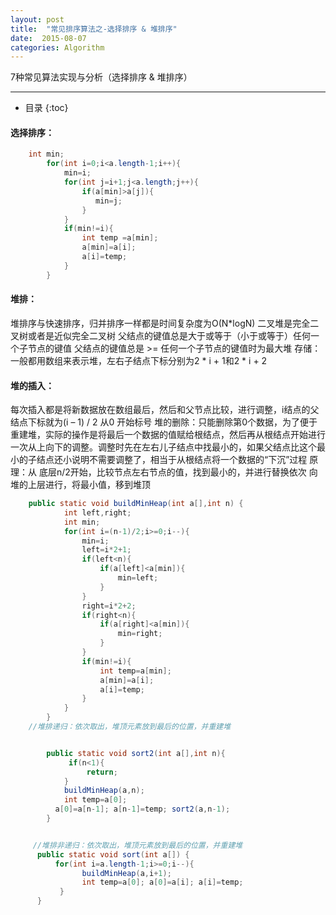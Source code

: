```yaml
---
layout: post
title:  "常见排序算法之-选择排序 & 堆排序"
date:  2015-08-07
categories: Algorithm
---
```


7种常见算法实现与分析（选择排序 & 堆排序）

---

- 目录
  {:toc}


#### 选择排序：

```java
    int min;
    	for(int i=0;i<a.length-1;i++){
    		min=i;
    		for(int j=i+1;j<a.length;j++){
    			if(a[min]>a[j]){
    			   min=j;	
    			}
    		}
    		if(min!=i){
    			int temp =a[min];
    			a[min]=a[i];
    			a[i]=temp;
    		}
    	}
```
#### 堆排：

堆排序与快速排序，归并排序一样都是时间复杂度为O(N*logN) 
二叉堆是完全二叉树或者是近似完全二叉树
父结点的键值总是大于或等于（小于或等于）任何一个子节点的键值
父结点的键值总是 >= 任何一个子节点的键值时为最大堆	
存储：一般都用数组来表示堆，左右子结点下标分别为2 * i + 1和2 * i + 2

#### 堆的插入：

每次插入都是将新数据放在数组最后，然后和父节点比较，进行调整，i结点的父结点下标就为(i – 1) / 2 从0 开始标号
堆的删除：只能删除第0个数据，为了便于重建堆，实际的操作是将最后一个数据的值赋给根结点，然后再从根结点开始进行一次从上向下的调整。调整时先在左右儿子结点中找最小的，如果父结点比这个最小的子结点还小说明不需要调整了，相当于从根结点将一个数据的“下沉”过程
原理：从 底层n/2开始，比较节点左右节点的值，找到最小的，并进行替换依次 向堆的上层进行，将最小值，移到堆顶 
```java
    public static void buildMinHeap(int a[],int n) {
    		int left,right;
    		int min;
    		for(int i=(n-1)/2;i>=0;i--){
    			min=i;
    			left=i*2+1;			
    			if(left<n){
    				if(a[left]<a[min]){
    					min=left;
    				}				
    			}
    			right=i*2+2;
    			if(right<n){
    				if(a[right]<a[min]){
    					min=right;
    				}				
    			}
    			if(min!=i){
    				int temp=a[min];
    				a[min]=a[i];
    				a[i]=temp;
    			}
    		}		
    	}
    //堆排递归：依次取出，堆顶元素放到最后的位置，并重建堆


    	public static void sort2(int a[],int n){
    		 if(n<1){
    			 return;
    	  	}
    	  	buildMinHeap(a,n);
    	  	int temp=a[0]; 
          a[0]=a[n-1]; a[n-1]=temp; sort2(a,n-1);		
    	}


     //堆排非递归：依次取出，堆顶元素放到最后的位置，并重建堆
      public static void sort(int a[]) {
    	  for(int i=a.length-1;i>=0;i--){
    		  	buildMinHeap(a,i+1);
    		  	int temp=a[0]; a[0]=a[i]; a[i]=temp;
    	   }			
      }
```
